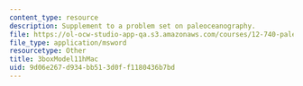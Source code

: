 ```yaml
---
content_type: resource
description: Supplement to a problem set on paleoceanography.
file: https://ol-ocw-studio-app-qa.s3.amazonaws.com/courses/12-740-paleoceanography-spring-2008/9d06e267d934bb513d0ff1180436b7bd_3boxModel11hMac.xls
file_type: application/msword
resourcetype: Other
title: 3boxModel11hMac
uid: 9d06e267-d934-bb51-3d0f-f1180436b7bd
---
```


